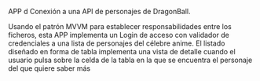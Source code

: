 APP d Conexión a una API de personajes de DragonBall.

Usando el patrón MVVM para establecer responsabilidades entre los ficheros, esta APP implementa un Login de acceso con validador de credenciales a una lista de personajes del célebre anime.
El listado diseñado en forma de tabla implementa una vista de detalle cuando el usuario pulsa sobre la celda de la tabla en la que se encuentra el personaje del que quiere saber más

